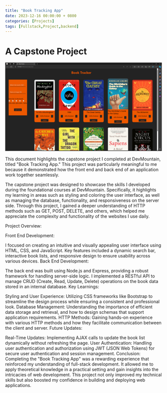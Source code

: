 ```yaml
---
title: "Book Tracking App"
date: 2023-12-16 00:00:00 + 0800
categories: [Projects]
tags: [Fullstack,Project,backend]
---
```


# A Capstone Project

![img-description](/assets/img/Book-Tracker-App/Screenshot%20(79).png)


This document highlights the capstone project I completed at DevMountain, titled "Book Tracking App." This project was particularly meaningful to me because it demonstrated how the front end and back end of an application work together seamlessly.

The capstone project was designed to showcase the skills I developed during the foundational courses at DevMountain. Specifically, it highlights my learning in areas such as styling and coloring the user interface, as well as managing the database, functionality, and responsiveness on the server side. Through this project, I gained a deeper understanding of HTTP methods such as GET, POST, DELETE, and others, which helped me appreciate the complexity and functionality of the websites I use daily.

Project Overview:

Front End Development:

I focused on creating an intuitive and visually appealing user interface using HTML, CSS, and JavaScript.
Key features included a dynamic search bar, interactive book lists, and responsive design to ensure usability across various devices.
Back End Development:

The back end was built using Node.js and Express, providing a robust framework for handling server-side logic.
I implemented a RESTful API to manage CRUD (Create, Read, Update, Delete) operations on the book data stored in an internal database.
Key Learnings:

Styling and User Experience: Utilizing CSS frameworks like Bootstrap to streamline the design process while ensuring a consistent and professional look.
Database Management: Understanding the importance of efficient data storage and retrieval, and how to design schemas that support application requirements.
HTTP Methods: Gaining hands-on experience with various HTTP methods and how they facilitate communication between the client and server.
Future Updates:

Real-Time Updates: Implementing AJAX calls to update the book list dynamically without refreshing the page.
User Authentication: Handling user authentication and authorization using JWT (JSON Web Tokens) for secure user authentication and session management.
Conclusion:
Completing the "Book Tracking App" was a rewarding experience that reinforced my understanding of full-stack development. It allowed me to apply theoretical knowledge in a practical setting and gain insights into the intricacies of web development. This project not only improved my technical skills but also boosted my confidence in building and deploying web applications. 

